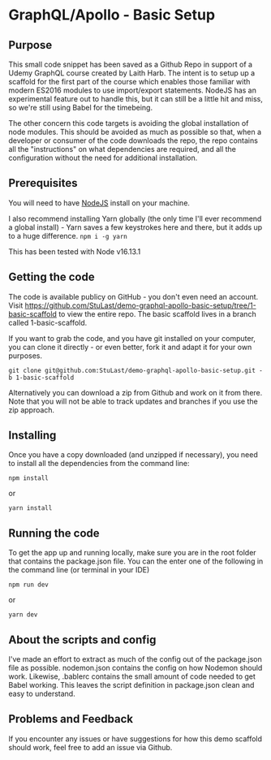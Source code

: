 # GraphQL/Apollo - Basic Setup

## Purpose
This small code snippet has been saved as a Github Repo in support of a Udemy GraphQL course created by Laith Harb.  The intent is to setup up a scaffold for the first part of the course which enables those familiar with modern ES2016 modules to use import/export statements.  NodeJS has an experimental feature out to handle this, but it can still be a little hit and miss, so we're still using Babel for the timebeing.

The other concern this code targets is avoiding the global installation of node modules. This should be avoided as much as possible so that, when a developer or consumer of the code downloads the repo, the repo contains all the "instructions" on what dependencies are required, and all the configuration without the need for additional installation.

## Prerequisites

You will need to have  [NodeJS](https://nodejs.org/en/) install on your machine.  

I also recommend installing Yarn globally (the only time I'll ever recommend a global install) - Yarn saves a few keystrokes here and there, but it adds up to a huge difference.  ```npm i -g yarn```
 
This has been tested with Node v16.13.1

##  Getting the code

The code is available publicy on GitHub - you don't even need an account.  Visit https://github.com/StuLast/demo-graphql-apollo-basic-setup/tree/1-basic-scaffold to view the entire repo. The basic scaffold lives in a branch called 1-basic-scaffold. 

If you want to grab the code, and you have git installed on your computer, you can clone it directly - or even better, fork it and adapt it for your own purposes.

```git clone git@github.com:StuLast/demo-graphql-apollo-basic-setup.git -b 1-basic-scaffold```

Alternatively you can download a zip from Github and work on it from there.  Note that you will not be able to track updates and branches if you use the zip approach.

##  Installing

Once you have a copy downloaded (and unzipped if necessary),  you need to install all the dependencies from the command line:

```npm install```

or 

```yarn install```

##  Running the code

To get the app up and running locally, make sure you are in the root folder that contains the package.json file.  You can the enter one of the following in the command line (or terminal in your IDE)

```npm run dev```

or 

```yarn dev```

##  About the scripts and config

I've made an effort to extract as much of the config out of the package.json file as possible.  nodemon.json contains the config on how Nodemon should work.  Likewise, .bablerc contains the small amount of code needed to get Babel working.  This leaves the script definition in package.json clean and easy to understand.

## Problems and Feedback

If you encounter any issues or have suggestions for how this demo scaffold should work, feel free to add an issue via Github.

